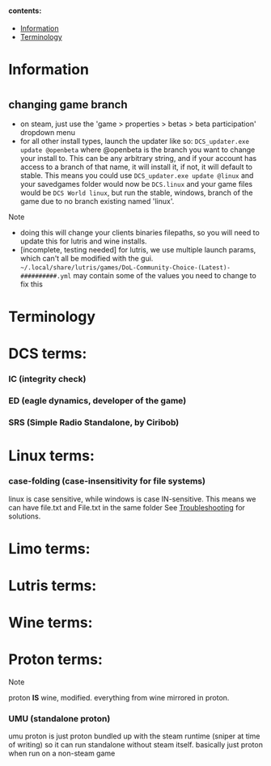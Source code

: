 #### contents:
- [Information](https://github.com/ChaosRifle/DCS-on-Linux/wiki/Knowledge-Base/#information)
- [Terminology](https://github.com/ChaosRifle/DCS-on-Linux/wiki/Knowledge-Base/#terminology)



#
# Information
#
## changing game branch
- on steam, just use the 'game > properties > betas > beta participation' dropdown menu
- for all other install types, launch the updater like so: ``DCS_updater.exe update @openbeta`` where @openbeta is the branch you want to change your install to. This can be any arbitrary string, and if your account has access to a branch of that name, it will install it, if not, it will default to stable. This means you could use ``DCS_updater.exe update @linux`` and your savedgames folder would now be ``DCS.linux`` and your game files would be ``DCS World linux``, but run the stable, windows, branch of the game due to no branch existing named 'linux'.
> [!note]
> - doing this will change your clients binaries filepaths, so you will need to update this for lutris and wine installs. 
> - [incomplete, testing needed] for lutris, we use multiple launch params, which can't all be modified with the gui. ``~/.local/share/lutris/games/DoL-Community-Choice-(Latest)-##########.yml`` may contain some of the values you need to change to fix this




#
# Terminology
#
# DCS terms:
### IC (integrity check)
### ED (eagle dynamics, developer of the game)
### SRS (Simple Radio Standalone, by Ciribob)

# Linux terms:
### case-folding (case-insensitivity for file systems)
linux is case sensitive, while windows is case IN-sensitive. This means we can have file.txt and File.txt in the same folder
See [Troubleshooting](https://github.com/ChaosRifle/DCS-on-Linux/wiki/Troubleshooting#19700101-case-folding) for solutions.

# Limo terms:

# Lutris terms:

# Wine terms:

# Proton terms:
> [!note]
> proton **IS** wine, modified. everything from wine mirrored in proton. 
### UMU (standalone proton)
umu proton is just proton bundled up with the steam runtime (sniper at time of writing) so it can run standalone without steam itself. basically just proton when run on a non-steam game